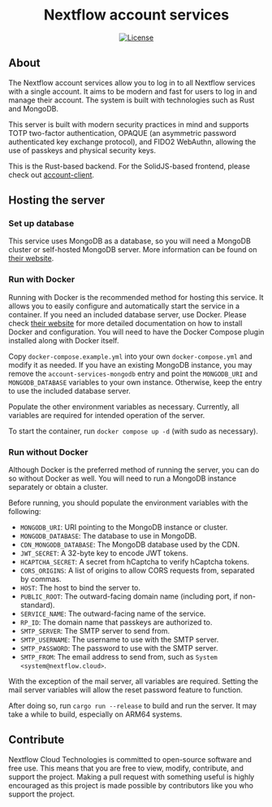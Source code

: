 <h1 align="center">Nextflow account services</h1>
<div align="center">
  
[![License](https://img.shields.io/github/license/Nextflow-Cloud/account)](https://github.com/Nextflow-Cloud/account/blob/main/LICENSE)

</div>

## About
The Nextflow account services allow you to log in to all Nextflow services with a single account. It aims to be modern and fast for users to log in and manage their account. The system is built with technologies such as Rust and MongoDB.

This server is built with modern security practices in mind and supports TOTP two-factor authentication, OPAQUE (an asymmetric password authenticated key exchange protocol), and FIDO2 WebAuthn, allowing the use of passkeys and physical security keys. 

This is the Rust-based backend. For the SolidJS-based frontend, please check out [account-client](https://github.com/Nextflow-Cloud/account-client).

## Hosting the server

### Set up database
This service uses MongoDB as a database, so you will need a MongoDB cluster or self-hosted MongoDB server. More information can be found on [their website](https://mongodb.com/).

### Run with Docker
Running with Docker is the recommended method for hosting this service. It allows you to easily configure and automatically start the service in a container. If you need an included database server, use Docker. Please check [their website](https://docs.docker.com/engine/install/) for more detailed documentation on how to install Docker and configuration. You will need to have the Docker Compose plugin installed along with Docker itself.

Copy `docker-compose.example.yml` into your own `docker-compose.yml` and modify it as needed. If you have an existing MongoDB instance, you may remove the `account-services-mongodb` entry and point the `MONGODB_URI` and `MONGODB_DATABASE` variables to your own instance. Otherwise, keep the entry to use the included database server.

Populate the other environment variables as necessary. Currently, all variables are required for intended operation of the server.

To start the container, run `docker compose up -d` (with sudo as necessary).

### Run without Docker 
Although Docker is the preferred method of running the server, you can do so without Docker as well. You will need to run a MongoDB instance separately or obtain a cluster. 

Before running, you should populate the environment variables with the following:
* `MONGODB_URI`: URI pointing to the MongoDB instance or cluster.
* `MONGODB_DATABASE`: The database to use in MongoDB.
* `CDN_MONGODB_DATABASE`: The MongoDB database used by the CDN.
* `JWT_SECRET`: A 32-byte key to encode JWT tokens.
* `HCAPTCHA_SECRET`: A secret from hCaptcha to verify hCaptcha tokens.
* `CORS_ORIGINS`: A list of origins to allow CORS requests from, separated by commas.
* `HOST`: The host to bind the server to.
* `PUBLIC_ROOT`: The outward-facing domain name (including port, if non-standard).
* `SERVICE_NAME`: The outward-facing name of the service.
* `RP_ID`: The domain name that passkeys are authorized to.
* `SMTP_SERVER`: The SMTP server to send from.
* `SMTP_USERNAME`: The username to use with the SMTP server.
* `SMTP_PASSWORD`: The password to use with the SMTP server.
* `SMTP_FROM`: The email address to send from, such as `System <system@nextflow.cloud>`.

With the exception of the mail server, all variables are required. Setting the mail server variables will allow the reset password feature to function.

After doing so, run `cargo run --release` to build and run the server. It may take a while to build, especially on ARM64 systems.

## Contribute
Nextflow Cloud Technologies is committed to open-source software and free use. This means that you are free to view, modify, contribute, and support the project. Making a pull request with something useful is highly encouraged as this project is made possible by contributors like you who support the project.
